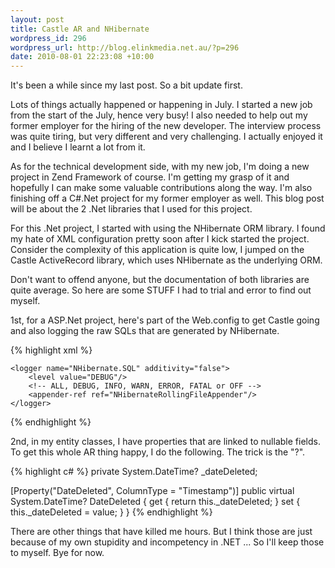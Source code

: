 ```yaml
---
layout: post
title: Castle AR and NHibernate
wordpress_id: 296
wordpress_url: http://blog.elinkmedia.net.au/?p=296
date: 2010-08-01 22:23:08 +10:00
---
```

It's been a while since my last post. So a bit update first.

Lots of things actually happened or happening in July. I started a new job from the start of the July, hence very busy! I also needed to help out my former employer for the hiring of the new developer. The interview process was quite tiring, but very different and very challenging. I actually enjoyed it and I believe I learnt a lot from it.

As for the technical development side, with my new job, I'm doing a new project in Zend Framework of course. I'm getting my grasp of it and hopefully I can make some valuable contributions along the way. I'm also finishing off a C#.Net project for my former employer as well. This blog post will be about the 2 .Net libraries that I used for this project.

For this .Net project, I started with using the NHibernate ORM library. I found my hate of XML configuration pretty soon after I kick started the project. Consider the complexity of this application is quite low, I jumped on the Castle ActiveRecord library, which uses NHibernate as the underlying ORM.

Don't want to offend anyone, but the documentation of both libraries are quite average. So here are some STUFF I had to trial and error to find out myself.

1st, for a ASP.Net project, here's part of the Web.config to get Castle going and also logging the raw SQLs that are generated by NHibernate.

{% highlight xml %}
<configSections>
    <!-- your normal stuff ... -->
    <section name="activerecord" type="Castle.ActiveRecord.Framework.Config.ActiveRecordSectionHandler, Castle.ActiveRecord" />
    <section name="log4net" type="log4net.Config.Log4NetConfigurationSectionHandler, log4net" />
</configSections>

<activerecord isWeb="true" isDebug="true" >
    <config>
        <add key="connection.provider" value="NHibernate.Connection.DriverConnectionProvider" />
        <add key="dialect" value="NHibernate.Dialect.MsSql2000Dialect" />
        <add key="connection.driver_class" value="NHibernate.Driver.SqlClientDriver" />
        <add key="connection.connection_string" value="Data Source=JIMLIWIN7\SQLEXPRESS;Initial Catalog=DBNAME;Persist Security Info=True;User ID=USER;Password=PASSWORD" />
        <add key="proxyfactory.factory_class" value="NHibernate.ByteCode.Castle.ProxyFactoryFactory, NHibernate.ByteCode.Castle" />
        <add key="show_sql" value="true" />
    </config>
</activerecord>

<log4net>
    <appender name="NHibernateRollingFileAppender" type="log4net.Appender.RollingFileAppender">
        <file value="LogNHibernate.txt"/>
        <appendToFile value="true"/>
        <rollingStyle value="Size"/>
        <datePattern value="yyyyMMdd"/>
        <maxSizeRollBackups value="10"/>
        <maximumFileSize value="10MB"/>
        <layout type="log4net.Layout.PatternLayout">
            <conversionPattern value="%date - %message%newline"/>
        </layout>
    </appender>

    <logger name="NHibernate.SQL" additivity="false">
        <level value="DEBUG"/>
        <!-- ALL, DEBUG, INFO, WARN, ERROR, FATAL or OFF -->
        <appender-ref ref="NHibernateRollingFileAppender"/>
    </logger>
</log4net>
{% endhighlight %}

2nd, in my entity classes, I have properties that are linked to nullable fields. To get this whole AR thing happy, I do the following. The trick is the "?".

{% highlight c# %}
private System.DateTime? _dateDeleted;

[Property("DateDeleted", ColumnType = "Timestamp")]
public virtual System.DateTime? DateDeleted
{
    get
    {
        return this._dateDeleted;
    }
    set
    {
        this._dateDeleted = value;
    }
}
{% endhighlight %}

There are other things that have killed me hours. But I think those are just because of my own stupidity and incompetency in .NET ... So I'll keep those to myself. Bye for now.
